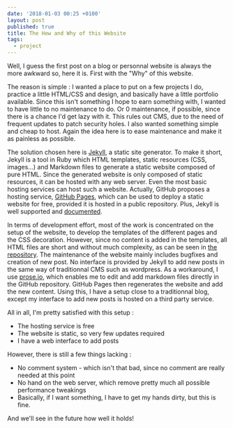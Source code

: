 ```yaml
---
date: '2018-01-03 00:25 +0100'
layout: post
published: true
title: The How and Why of this Website
tags:
  - project
---
```

Well, I guess the first post on a blog or personnal website is always the more awkward so, here it is. First with the "Why" of this website.

The reason is simple : I wanted a place to put on a few projects I do, practice a little HTML/CSS and design, and basically have a little portfolio available. Since this isn't something I hope to earn something with, I wanted to have little to no maintenance to do. Or 0 maintenance, if possible, since there is a chance I'd get lazy with it. This rules out CMS, due to the need of frequent updates to patch security holes. I also wanted something simple and cheap to host. Again the idea here is to ease maintenance and make it as painless as possible.

The solution chosen here is [Jekyll](https://jekyllrb.com/), a static site generator. To make it short, Jekyll is a tool in Ruby which HTML templates, static resources (CSS, images...) and Markdown files to generate a static website composed of pure HTML. Since the generated website is only composed of static resources, it can be hosted with any web server. Even the most basic hosting services can host such a website. Actually, GitHub proposes a hosting service, [GitHub Pages](https://pages.github.com/), which can be used to deploy a static website for free, provided it is hosted in a public repository. Plus, Jekyll is well supported and [documented](https://help.github.com/articles/using-jekyll-as-a-static-site-generator-with-github-pages/).

In terms of development effort, most of the work is concentrated on the setup of the website, to develop the templates of the different pages and the CSS decoration. However, since no content is added in the templates, all HTML files are short and without much complexity, as can be seen in [the repository](https://github.com/P-D-G/P-D-G.github.io). The maintenance of the website mainly includes bugfixes and creation of new post. No interface is provided by Jekyll to add new posts in the same way of traditionnal CMS such as wordpress. As a workaround, I use [prose.io](http://prose.io), which enables me to edit and add markdown files directly in the GitHub repository. GitHub Pages then regenerates the website and add the new content. Using this, I have a setup close to a traditionnal blog, except my interface to add new posts is hosted on a third party service.

All in all, I'm pretty satisfied with this setup :

* The hosting service is free
* The website is static, so very few updates required
* I have a web interface to add posts

However, there is still a few things lacking :

* No comment system - which isn't that bad, since no comment are really needed at this point
* No hand on the web server, which remove pretty much all possible performance tweakings
* Basically, if I want something, I have to get my hands dirty, but this is fine.

And we'll see in the future how well it holds!
